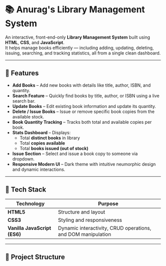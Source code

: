 # 📚 Anurag's Library Management System

An interactive, front-end-only **Library Management System** built using **HTML**, **CSS**, and **JavaScript**.  
It helps manage books efficiently — including adding, updating, deleting, issuing, searching, and tracking statistics, all from a single clean dashboard.

---

## 🚀 Features

- **Add Books** – Add new books with details like title, author, ISBN, and quantity.  
- **Search Feature** – Quickly find books by title, author, or ISBN using a live search bar.  
- **Update Books** – Edit existing book information and update its quantity.  
- **Delete / Issue Books** – Issue or remove specific book copies from the available stock.  
- **Book Quantity Tracking** – Tracks both total and available copies per book.  
- **Stats Dashboard** – Displays:
  - Total **distinct books** in library
  - Total **copies available**
  - Total **books issued (out of stock)**
- **Issue Section** – Select and issue a book copy to someone via dropdown.
- **Responsive Modern UI** – Dark theme with intuitive neumorphic design and dynamic interactions.

---

## 🧱 Tech Stack

| Technology | Purpose |
|-------------|----------|
| **HTML5** | Structure and layout |
| **CSS3**  | Styling and responsiveness |
| **Vanilla JavaScript (ES6)** | Dynamic interactivity, CRUD operations, and DOM manipulation |

---

## 📂 Project Structure

